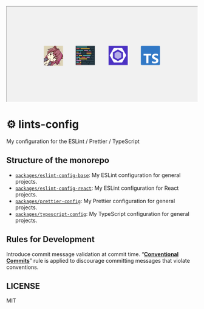 <!-- markdownlint-disable MD041 -->
<!-- markdownlint-disable MD045 -->

![](logo.png)

<!-- markdownlint-enable MD041 -->
<!-- markdownlint-enable MD045 -->

# ⚙️ lints-config

My configuration for the ESLint / Prettier / TypeScript

## Structure of the monorepo

- [`packages/eslint-config-base`](packages/eslint-config-base/README.md): My ESLint configuration for general projects.
- [`packages/eslint-config-react`](packages/eslint-config-base/README.md): My ESLint configuration for React projects.
- [`packages/prettier-config`](packages/prettier-config/README.md): My Prettier configuration for general projects.
- [`packages/typescript-config`](packages/typescript-config/README.md): My TypeScript configuration for general projects.

## Rules for Development

Introduce commit message validation at commit time.
“**[Conventional Commits](https://www.conventionalcommits.org/ja/)**”
rule is applied to discourage committing messages that violate conventions.

## LICENSE

MIT
